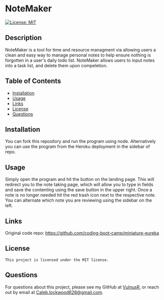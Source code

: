 # NoteMaker

  [![License: MIT](https://img.shields.io/badge/License-MIT-yellow.svg)](https://opensource.org/licenses/MIT) 

  ## Description

  NoteMaker is a tool for time and resource managment via allowing users a clean and easy way to manage personal notes to help ensure nothing is forgotten in a user's daily todo list. NoteMaker allows users to input notes into a task list, and delete them upon compeletion. 

  
  ## Table of Contents

  - [Installation](#Installation)
  - [Usage](#Usage)
  - [Links](#Links)
  - [License](#License)
  - [Questions](#Questions)
  

  ## Installation

  You can fork this repository and run the program using node. Alternatively you can use the program from the Heroku deployment in the sidebar of  repo.

  ## Usage

  Simply open the program and hit the button on the landing page. This will redirect you to the note taking page, which will allow you to type in fields and save the contenting using the save  button in the upper right. Once a note is no longer needed hit the red trash icon next to the respective note. You can alternate which note you are reviewing using the sidebar on the left.

  ## Links

  Original code repo: https://github.com/coding-boot-camp/miniature-eureka

  

  

  

  

  ## License
    This project is licensed under the MIT license.

  ## Questions

  For questions about this project, please see my GitHub at [VulnusR](https://github.com/VulnusR), or reach out by email at Caleb.lockwood626@gmail.com.
